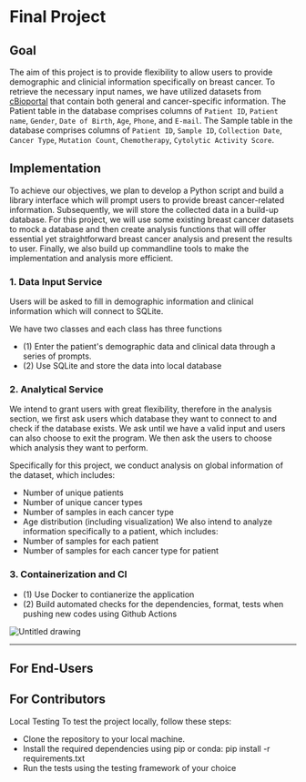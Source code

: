 # Final Project

## Goal
The aim of this project is to provide flexibility to allow users to provide demographic and clinicial information specifically on breast cancer. To retrieve the necessary input names, we have utilized datasets from [cBioportal](https://www.cbioportal.org/study/clinicalData?id=brca_smc_2018) that contain both general and cancer-specific information. The Patient table in the database comprises columns of `Patient ID`, `Patient name`, `Gender`, `Date of Birth`, `Age`, `Phone`, and `E-mail`. The Sample table in the database comprises columns of `Patient ID`, `Sample ID`, `Collection Date`, `Cancer Type`, `Mutation Count`, `Chemotherapy`, `Cytolytic Activity Score`.


## Implementation
To achieve our objectives, we plan to develop a Python script and build a library interface which will prompt users to provide breast cancer-related information. Subsequently, we will store the collected data in a build-up database. For this project, we will use some existing breast cancer datasets to mock a database and then create analysis functions that will offer essential yet straightforward breast cancer analysis and present the results to user. Finally, we also build up commandline tools to make the implementation and analysis more efficient.

### 1. Data Input Service

Users will be asked to fill in demographic information and clinical information which will connect to SQLite. 

We have two classes and each class has three functions 
- (1) Enter the patient's demographic data and clinical data through a series of prompts. 
- (2) Use SQLite and store the data into local database

### 2. Analytical Service

We intend to grant users with great flexibility, therefore in the analysis section, we first ask users which database they want to connect to and check if the database exists. We ask until we have a valid input and users can also choose to exit the program. We then ask the users to choose which analysis they want to perform. 

Specifically for this project, we conduct analysis on global information of the dataset, which includes: 
- Number of unique patients
- Number of unique cancer types
- Number of samples in each cancer type
- Age distribution (including visualization) 
We also intend to analyze information specifically to a patient, which includes: 
- Number of samples for each patient
- Number of samples for each cancer type for patient

### 3. Containerization and CI
- (1) Use Docker to contianerize the application
- (2) Build automated checks for the dependencies, format, tests when pushing new codes using Github Actions

![Untitled drawing](https://user-images.githubusercontent.com/70648104/230992080-781d7835-48cb-4170-bd17-e628a2373beb.jpg)

--------------------------------------------------------------

## For End-Users


## For Contributors

Local Testing
To test the project locally, follow these steps:

- Clone the repository to your local machine.
- Install the required dependencies using pip or conda: pip install -r requirements.txt
- Run the tests using the testing framework of your choice


